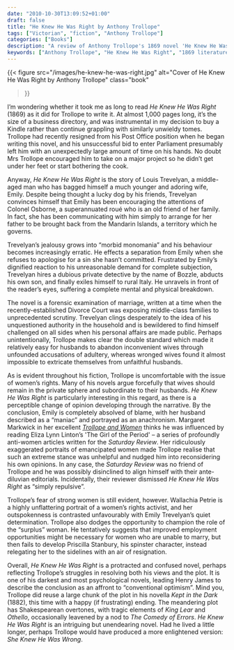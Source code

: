 ```yaml
---
date: "2010-10-30T13:09:52+01:00"
draft: false
title: "He Knew He Was Right by Anthony Trollope"
tags: ["Victorian", "fiction", "Anthony Trollope"]
categories: ["Books"]
description: "A review of Anthony Trollope's 1869 novel 'He Knew He Was Right,' examining Louis Trevelyan's descent into jealous madness when he suspects his wife Emily of adultery. Discover Trollope's forensic examination of Victorian marriage and evolving views on women's rights."
keywords: ["Anthony Trollope", "He Knew He Was Right", "1869 literature", "Victorian marriage", "women's rights", "divorce court", "psychological novel", "Victorian domestic fiction", "marital breakdown"]
---
```


{{< figure
  src="/images/he-knew-he-was-right.jpg"
  alt="Cover of He Knew He Was Right by Anthony Trollope"
  class="book"
>}}

I’m wondering whether it took me as long to read _He Knew He Was Right_ (1869) as it did for Trollope to write it. At almost 1,000 pages long, it’s the size of a business directory, and was instrumental in my decision to buy a Kindle rather than continue grappling with similarly unwieldy tomes. Trollope had recently resigned from his Post Office position when he began writing this novel, and his unsuccessful bid to enter Parliament presumably left him with an unexpectedly large amount of time on his hands.  No doubt Mrs Trollope encouraged him to take on a major project so he didn’t get under her feet or start bothering the cook.

Anyway, _He Knew He Was Right_ is the story of Louis Trevelyan, a middle-aged man who has bagged himself a much younger and adoring wife, Emily. Despite being thought a lucky dog by his friends, Trevelyan convinces himself that Emily has been encouraging the attentions of Colonel Osborne, a superannuated roué who is an old friend of her family. In fact, she has been communicating with him simply to arrange for her father to be brought back from the Mandarin Islands, a territory which he governs.

Trevelyan’s jealousy grows into “morbid monomania” and his behaviour becomes increasingly erratic.  He effects a separation from Emily when she refuses to apologise for a sin she hasn’t committed.  Frustrated by Emily’s dignified reaction to his unreasonable demand for complete subjection, Trevelyan hires a dubious private detective by the name of Bozzle, abducts his own son, and finally exiles himself to rural Italy.  He unravels in front of the reader’s eyes, suffering a complete mental and physical breakdown.

The novel is a forensic examination of marriage, written at a time when the recently-established Divorce Court was exposing middle-class families to unprecedented scrutiny. Trevelyan clings desperately to the idea of his unquestioned authority in the household and is bewildered to find himself challenged on all sides when his personal affairs are made public. Perhaps unintentionally, Trollope makes clear the double standard which made it relatively easy for husbands to abandon inconvenient wives through unfounded accusations of adultery, whereas wronged wives found it almost impossible to extricate themselves from unfaithful husbands.

As is evident throughout his fiction, Trollope is uncomfortable with the issue of women’s rights. Many of his novels argue forcefully that wives should remain in the private sphere and subordinate to their husbands. _He Knew He Was Right_ is particularly interesting in this regard, as there is a perceptible change of opinion developing through the narrative. By the conclusion, Emily is completely absolved of blame, with her husband described as a “maniac” and portrayed as an anachronism.  Margaret Markwick in her excellent [_Trollope and Women_](https://uk.bookshop.org/a/2760/9781852851521) thinks he was influenced by reading Eliza Lynn Linton’s 'The Girl of the Period' – a series of profoundly anti-women articles written for the _Saturday Review_. Her ridiculously exaggerated portraits of emancipated women made Trollope realise that such an extreme stance was unhelpful and nudged him into reconsidering his own opinions. In any case, the _Saturday Review_ was no friend of Trollope and he was possibly disinclined to align himself with their ante-diluvian editorials.  Incidentally, their reviewer dismissed _He Knew He Was Right_ as “simply repulsive”.

Trollope’s fear of strong women is still evident, however.  Wallachia Petrie is a highly unflattering portrait of a women’s rights activist, and her outspokenness is contrasted unfavourably with Emily Trevelyan’s quiet determination. Trollope also dodges the opportunity to champion the role of the “surplus” woman. He tentatively suggests that improved employment opportunities might be necessary for women who are unable to marry, but then fails to develop Priscilla Stanbury, his spinster character, instead relegating her to the sidelines with an air of resignation.

Overall, _He Knew He Was Right_ is a protracted and confused novel, perhaps reflecting Trollope’s struggles in resolving both his views and the plot. It is one of his darkest and most psychological novels, leading Henry James to describe the conclusion as an affront to “conventional optimism”. Mind you, Trollope did reuse a large chunk of the plot in his novella _Kept in the Dark_ (1882), this time with a happy (if frustrating) ending. The meandering plot has Shakespearean overtones, with tragic elements of _King Lear_ and _Othello_, occasionally leavened by a nod to _The Comedy of Errors_. _He Knew He Was Right_ is an intriguing but unendearing novel. Had he lived a little longer, perhaps Trollope would have produced a more enlightened version: _She Knew He Was Wrong_.